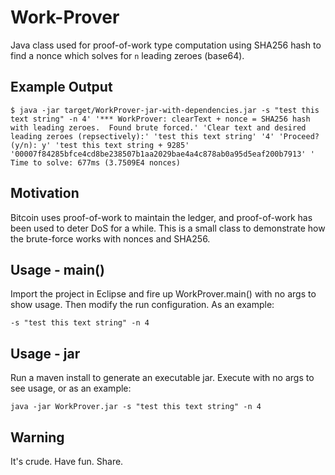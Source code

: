 # Work-Prover

Java class used for proof-of-work type computation using SHA256 hash to find a nonce which solves for `n` leading zeroes (base64).

## Example Output

`$ java -jar target/WorkProver-jar-with-dependencies.jar -s "test this text string" -n 4'
'*** WorkProver: clearText + nonce = SHA256 hash with leading zeroes.  Found brute forced.'
'Clear text and desired leading zeroes (repsectively):'
'test this text string'
'4'
'Proceed? (y/n): y'
'test this text string + 9285'
'00007f84285bfce4cd8be238507b1aa2029bae4a4c878ab0a95d5eaf200b7913'
' Time to solve: 677ms (3.7509E4 nonces)`

## Motivation

Bitcoin uses proof-of-work to maintain the ledger, and proof-of-work has been used to deter DoS for a while.  This is a small class to demonstrate how the brute-force works with nonces and SHA256.  

## Usage - main()

Import the project in Eclipse and fire up WorkProver.main() with no args to show usage.  Then modify the run configuration.  As an example:

`-s "test this text string" -n 4`

## Usage - jar

Run a maven install to generate an executable jar.  Execute with no args to see usage, or as an example:

`java -jar WorkProver.jar -s "test this text string" -n 4`

## Warning

It's crude.  Have fun.  Share.